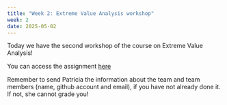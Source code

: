 ```yaml
---
title: "Week 2: Extreme Value Analysis workshop"
week: 2
date: 2025-05-02
---
```


<!-- <a href="" target="_blank">link</a> -->
<!-- <a href="https://tudelft-citg.github.io/HOS-prob-design/unlisted/assignment.html" target="_blank">Start HW 1</a> -->

Today we have the second workshop of the course on Extreme Value Analysis!

You can access the assignment [here](https://classroom.github.com/a/T7BuKx5V)

Remember to send Patricia the information about the team and team members (name, github account and email), if you have not already done it. If not, she cannot grade you!
